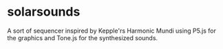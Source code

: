 # solarsounds
A sort of sequencer inspired by Kepple'rs Harmonic Mundi using P5.js for the graphics and Tone.js for the synthesized sounds.
